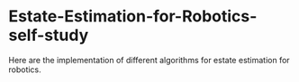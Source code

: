 # Estate-Estimation-for-Robotics-self-study
Here are the implementation of different algorithms for estate estimation for robotics. 
